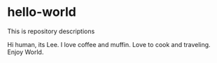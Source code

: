 # hello-world
This is repository descriptions

Hi human, its Lee. 
I love coffee and muffin. Love to cook and traveling. Enjoy World.
